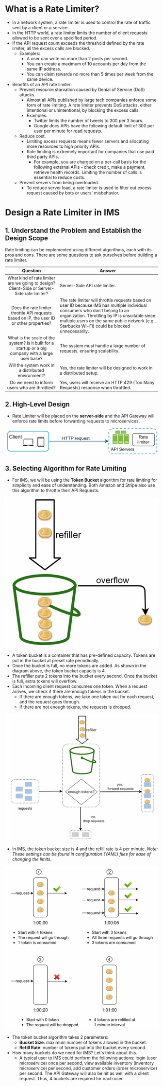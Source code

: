 # What is a Rate Limiter?

- In a network system, a rate limiter is used to control the rate of traffic sent by a client or a service.
- In the HTTP world, a rate limiter limits the number of client requests allowed to be sent over a specified period.
- If the API request count exceeds the threshold defined by the rate limiter, all the excess calls are blocked.
  - Examples:
    - A user can write no more than 2 posts per second.
    - You can create a maximum of 10 accounts per day from the same IP address.
    - You can claim rewards no more than 5 times per week from the same device.
- Benefits of an API rate limiter:
  - Prevent resource starvation caused by Denial of Service (DoS) attacks.
    - Almost all APIs published by large tech companies enforce some form of rate limiting. A rate limiter prevents DoS attacks, either intentional or unintentional, by blocking the excess calls.
    - Examples:
      - Twitter limits the number of tweets to 300 per 3 hours.
      - Google docs APIs have the following default limit of 300 per user per minute for read requests.
  - Reduce cost.
    - Limiting excess requests means fewer servers and allocating more resources to high priority APIs.
    - Rate limiting is extremely important for companies that use paid third party APIs.
      - For example, you are charged on a per-call basis for the following external APIs - check credit, make a payment, retrieve health records. Limiting the number of calls is essential to reduce costs.
  - Prevent servers from being overloaded.
    - To reduce server load, a rate limiter is used to filter out excess request caused by bots or users' misbehavior.

# Design a Rate Limiter in IMS

## 1. Understand the Problem and Establish the Design Scope

Rate limiting can be implemented using different algorithms, each with its pros and cons. There are some questions to ask ourselves before building a rate limiter.

|Question|Answer|
|:-:|--|
|What kind of rate limiter are we going to design? Client-Side or Server-Side rate limiter?|Server-Side API rate limiter.|
|Does the rate limiter throttle API requests based on IP, the user ID or other properties?|The rate limiter will throttle requests based on user ID because IMS has multiple individual consumers who don’t belong to an organization. Throttling by IP is unsuitable since multiple users on the same public network (e.g., Starbucks Wi-Fi) could be blocked unnecessarily.|
|What is the scale of the system? Is it built for a startup or a big company with a large user base?|The system must handle a large number of requests, ensuring scalability.|
|Will the system work in a distributed environment?|Yes, the rate limiter will be designed to work in a distributed setup.|
|Do we need to inform users who are throttled?|Yes, users will receive an HTTP 429 (Too Many Requests) response when throttled.|

## 2. High-Level Design

- Rate Limiter will be placed on the **server-side** and the API Gateway will enforce rate limits before forwarding requests to microservices.

![Server-Side Rate Limiter](./diagrams/rate-limiter-server-side.png)

## 3. Selecting Algorithm for Rate Limiting

- For IMS, we will be using the **Token Bucket** algorithm for rate limiting for simplicity and ease of understanding. Both Amazon and Stripe also use this algorithm to throttle their API Requests.

![Token Bucket Algorithm](./diagrams/rate-limiter-token-bucket.png)

- A token bucket is a container that has pre-defined capacity. Tokens are put in the bucket at preset rate periodically. 
- Once the bucket is full, no more tokens are added. As shown in the diagram above, the token bucket capacity is 4.
- The refiller puts 2 tokens into the bucket every second. Once the bucket is full, extra tokens will overflow.
- Each incoming client request consumes one token. When a request arrives, we check if there are enough tokens in the bucket.
    - If there are enough tokens, we take one token out for each request, and the request goes through.
    - If there are not enough tokens, the requests is dropped.

![Token Bucket Algorithm Workings](./diagrams/rate-limiter-token-bucket-workings.png)

- In IMS, the token bucket size is 4 and the refill rate is 4 per minute. *Note: These settings can be found in configuration (YAML) files for ease of changing the limits.*

![Token Bucket Algorithm Step by Step](./diagrams/rate-limiter-token-bucket-steps.png)

- The token bucket algorithm takes 2 parameters:
    - **Bucket Size**: maximum number of tokens allowed in the bucket.
    - **Refill Rate**: number of tokens put into the bucket every second.
- How many buckets do we need for IMS? Let's think about this.
    - A typical user to IMS could perform the following actions: login (user microservice) once per second, view available inventory (inventory microservice) per second, add customer orders (order microservice) per second. The API Gateway will also be hit as well with a client request. Thus, 4 buckets are required for each user.
